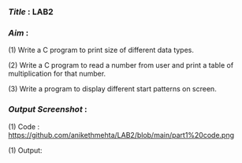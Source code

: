 ### ***Title*** : LAB2
### ***Aim*** : 
(1) Write a C program to print size of different data types.

(2) Write a C program to read a number from user and print a table of multiplication for that number.

(3) Write a program to display different start patterns on screen.

### ***Output Screenshot*** :

(1) Code : https://github.com/anikethmehta/LAB2/blob/main/part1%20code.png

(1) Output: 
